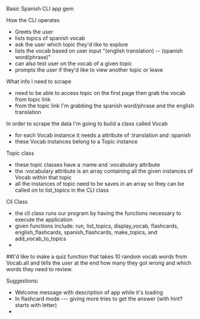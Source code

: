 Basic Spanish CLI app gem

How the CLI operates
- Greets the user
- lists topics of spanish vocab
- ask the user which topic they'd like to explore
- lists the vocab based on user input "(english translation) -- (spanish word/phrase)"
- can also test user on the vocab of a given topic
- prompts the user if they'd like to view another topic or leave



What info I need to scrape
- need to be able to access topic on the first page then grab the vocab from topic link
- from the topic link I'm grabbing the spanish word/phrase and the english translation

In order to scrape the data I'm going to build a class called Vocab
- for each Vocab instance it needs a attribute of :translation and :spanish
- these Vocab instances belong to a Topic instance

Topic class
- these topic classes have a :name and :vocabulary attribute
- the :vocabulary attribute is an array containing all the given instances of Vocab within that topic
- all the instances of topic need to be saves in an array so they can be called on to list_topics in the CLI class

Cli Class
- the cli class runs our program by having the functions necessary to execute the application
- given functions include: run, list_topics, display_vocab, flashcards, english_flashcards, spanish_flashcards, make_topics, and add_vocab_to_topics
- 
##I'd like to make a quiz function that takes 10 random vocab words from Vocab.all and tells the user at the end how many they got wrong and which words they need to review.



Suggestions:

- Welcome message with description of app while it's loading
- In flashcard mode --- giving more tries to get the answer (with hint? starts with letter)
- 
